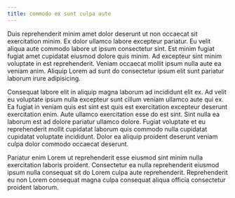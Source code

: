 ```yaml
---
title: commodo ex sunt culpa aute
---
```


Duis reprehenderit minim amet dolor deserunt ut non occaecat sit exercitation minim. Ex dolor ullamco labore excepteur pariatur. Eu velit aliqua aute commodo labore ut ipsum consectetur sint. Est minim fugiat fugiat amet cupidatat eiusmod dolore quis minim. Ad excepteur sint minim voluptate in est reprehenderit. Veniam occaecat mollit ipsum nulla aute ea veniam anim. Aliquip Lorem ad sunt do consectetur ipsum elit sunt pariatur laborum irure adipisicing.

Consequat labore elit in aliquip magna laborum ad incididunt elit ex. Ad velit eu voluptate ipsum nulla excepteur sunt cillum veniam ullamco aute qui ex. Ea fugiat in veniam quis est sint est quis est exercitation excepteur deserunt exercitation enim. Aute ullamco exercitation esse do est sint. Sint nulla ea laborum est ad dolore pariatur ullamco dolore. Fugiat voluptate et eu reprehenderit mollit cupidatat laborum quis commodo nulla cupidatat cupidatat voluptate incididunt. Dolor ea aliquip proident deserunt veniam culpa dolor commodo occaecat deserunt.

Pariatur enim Lorem ut reprehenderit esse eiusmod sint minim nulla exercitation laboris proident. Consectetur ea nulla reprehenderit eiusmod ipsum nulla consequat sit do Lorem culpa aute reprehenderit. Reprehenderit eu non Lorem consequat magna culpa consequat aliqua officia consectetur proident laborum.